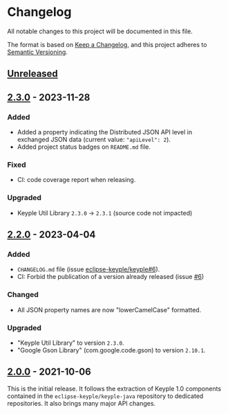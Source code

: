 # Changelog
All notable changes to this project will be documented in this file.

The format is based on [Keep a Changelog](https://keepachangelog.com/en/1.0.0/),
and this project adheres to [Semantic Versioning](https://semver.org/spec/v2.0.0.html).

## [Unreleased]

## [2.3.0] - 2023-11-28
### Added
- Added a property indicating the Distributed JSON API level in exchanged JSON data (current value: `"apiLevel": 2`).
- Added project status badges on `README.md` file.
### Fixed
- CI: code coverage report when releasing.
### Upgraded
- Keyple Util Library `2.3.0` -> `2.3.1` (source code not impacted)

## [2.2.0] - 2023-04-04
### Added
- `CHANGELOG.md` file (issue [eclipse-keyple/keyple#6]).
- CI: Forbid the publication of a version already released (issue [#6])
### Changed
- All JSON property names are now "lowerCamelCase" formatted.
### Upgraded
- "Keyple Util Library" to version `2.3.0`.
- "Google Gson Library" (com.google.code.gson) to version `2.10.1`.

## [2.0.0] - 2021-10-06
This is the initial release.
It follows the extraction of Keyple 1.0 components contained in the `eclipse-keyple/keyple-java` repository to dedicated repositories.
It also brings many major API changes.

[unreleased]: https://github.com/eclipse-keyple/keyple-distributed-network-java-lib/compare/2.3.0...HEAD
[2.3.0]: https://github.com/eclipse-keyple/keyple-distributed-network-java-lib/compare/2.2.0...2.3.0
[2.2.0]: https://github.com/eclipse-keyple/keyple-distributed-network-java-lib/compare/2.0.0...2.2.0
[2.0.0]: https://github.com/eclipse-keyple/keyple-distributed-network-java-lib/releases/tag/2.0.0

[#6]: https://github.com/eclipse-keyple/keyple-distributed-network-java-lib/issues/6

[eclipse-keyple/keyple#6]: https://github.com/eclipse-keyple/keyple/issues/6